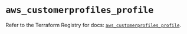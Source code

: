 # `aws_customerprofiles_profile`

Refer to the Terraform Registry for docs: [`aws_customerprofiles_profile`](https://registry.terraform.io/providers/hashicorp/aws/6.14.0/docs/resources/customerprofiles_profile).
